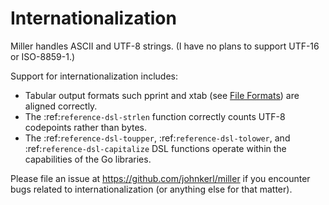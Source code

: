 <!---  PLEASE DO NOT EDIT DIRECTLY. EDIT THE .md.in FILE PLEASE. --->
# Internationalization

Miller handles ASCII and UTF-8 strings. (I have no plans to support UTF-16 or ISO-8859-1.)

Support for internationalization includes:

* Tabular output formats such pprint and xtab (see [File Formats](file-formats.md)) are aligned correctly.
* The :ref:`reference-dsl-strlen` function correctly counts UTF-8 codepoints rather than bytes.
* The :ref:`reference-dsl-toupper`, :ref:`reference-dsl-tolower`, and :ref:`reference-dsl-capitalize` DSL functions operate within the capabilities of the Go libraries.

Please file an issue at https://github.com/johnkerl/miller if you encounter bugs related to internationalization (or anything else for that matter).
